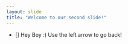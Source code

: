 ```yaml
---
layout: slide
title: "Welcome to our second slide!"
---
```

- [] Hey Boy :)
Use the left arrow to go back!
